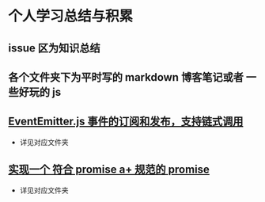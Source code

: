 # 个人学习总结与积累

## issue 区为知识总结
## 各个文件夹下为平时写的 markdown 博客笔记或者 一些好玩的 js

## [EventEmitter.js 事件的订阅和发布，支持链式调用](./eventEmitter/eventEmitter.md)

- 详见对应文件夹

## [实现一个 符合 promise a+ 规范的 promise](./promise/promise.md)

- 详见对应文件夹

